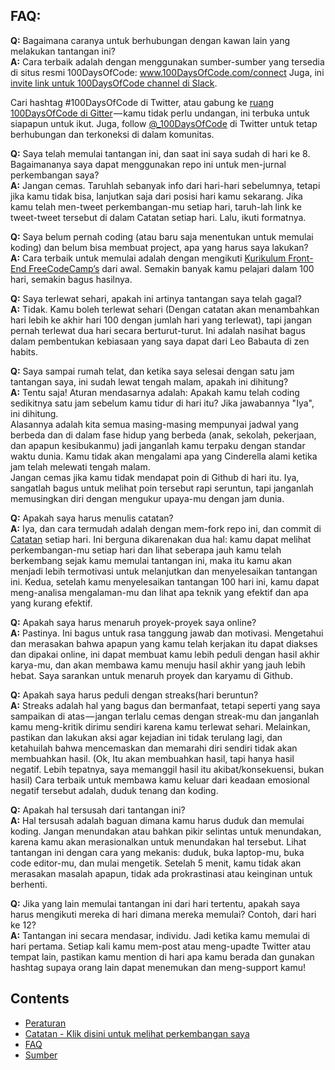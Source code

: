 ## FAQ:
  **Q:** Bagaimana caranya untuk berhubungan dengan kawan lain yang melakukan tantangan ini?  
  **A:** Cara terbaik adalah dengan menggunakan sumber-sumber yang tersedia di situs resmi 100DaysOfCode:
  www.100DaysOfCode.com/connect
  Juga, ini [invite link untuk 100DaysOfCode channel di Slack](https://join.slack.com/t/100xcode/shared_invite/zt-eivg7x1x-wgNPDh7ug_u4GcUwZNT8Zg).

  Cari hashtag #100DaysOfCode di Twitter, atau gabung ke [ruang 100DaysOfCode di Gitter](https://gitter.im/Kallaway/100DaysOfCode) — kamu tidak perlu undangan, ini terbuka untuk siapapun untuk ikut. Juga, follow [@_100DaysOfCode](https://twitter.com/_100DaysOfCode) di Twitter untuk tetap berhubungan dan terkoneksi di dalam komunitas.

  **Q:** Saya telah memulai tantangan ini, dan saat ini saya sudah di hari ke 8. Bagaimananya saya dapat menggunakan repo ini untuk men-jurnal perkembangan saya?  
  **A:** Jangan cemas. Taruhlah sebanyak info dari hari-hari sebelumnya, tetapi jika kamu tidak bisa, lanjutkan saja dari posisi hari kamu sekarang. Jika kamu telah men-tweet perkembangan-mu setiap hari, taruh-lah link ke tweet-tweet tersebut di dalam Catatan setiap hari. Lalu, ikuti formatnya.

  **Q:** Saya belum pernah coding (atau baru saja menentukan untuk memulai koding) dan belum bisa membuat project, apa yang harus saya lakukan?  
  **A:** Cara terbaik untuk memulai adalah dengan mengikuti [Kurikulum Front-End FreeCodeCamp’s](https://www.freecodecamp.com/) dari awal. Semakin banyak kamu pelajari dalam 100 hari, semakin bagus hasilnya.

  **Q:** Saya terlewat sehari, apakah ini artinya tantangan saya telah gagal?  
  **A:** Tidak. Kamu boleh terlewat sehari (Dengan catatan akan menambahkan hari lebih ke akhir hari 100 dengan jumlah hari yang terlewat), tapi jangan pernah terlewat dua hari secara berturut-turut. Ini adalah nasihat bagus dalam pembentukan kebiasaan yang saya dapat dari Leo Babauta di zen habits.  

  **Q:** Saya sampai rumah telat, dan ketika saya selesai dengan satu jam tantangan saya, ini sudah lewat tengah malam, apakah ini dihitung?  
  **A:** Tentu saja! Aturan mendasarnya adalah: Apakah kamu telah coding sedikitnya satu jam sebelum kamu tidur di hari itu? Jika jawabannya "Iya", ini dihitung.  
  Alasannya adalah kita semua masing-masing mempunyai jadwal yang berbeda dan di dalam fase hidup yang berbeda (anak, sekolah, pekerjaan, dan apapun kesibukanmu) jadi janganlah kamu terpaku dengan standar waktu dunia. Kamu tidak akan mengalami apa yang Cinderella alami ketika jam telah melewati tengah malam.  
  Jangan cemas jika kamu tidak mendapat poin di Github di hari itu. Iya, sangatlah bagus untuk melihat poin tersebut rapi seruntun, tapi janganlah memusingkan diri dengan mengukur upaya-mu dengan jam dunia.

  **Q:** Apakah saya harus menulis catatan?  
  **A:** Iya, dan cara termudah adalah dengan mem-fork repo ini, dan commit di [Catatan](log.md) setiap hari. Ini berguna dikarenakan dua hal: kamu dapat melihat perkembangan-mu setiap hari dan lihat seberapa jauh kamu telah berkembang sejak kamu memulai tantangan ini, maka itu kamu akan menjadi lebih termotivasi untuk melanjutkan dan menyelesaikan tantangan ini. Kedua, setelah kamu menyelesaikan tantangan 100 hari ini, kamu dapat meng-analisa mengalaman-mu dan lihat apa teknik yang efektif dan apa yang kurang efektif.

  **Q:** Apakah saya harus menaruh proyek-proyek saya online?  
  **A:** Pastinya. Ini bagus untuk rasa tanggung jawab dan motivasi. Mengetahui dan merasakan bahwa apapun yang kamu telah kerjakan itu dapat diakses dan dipakai online, ini dapat membuat kamu lebih peduli dengan hasil akhir karya-mu, dan akan membawa kamu menuju hasil akhir yang jauh lebih hebat. Saya sarankan untuk menaruh proyek dan karyamu di Github.

  **Q:** Apakah saya harus peduli dengan streaks(hari beruntun?  
  **A:** Streaks adalah hal yang bagus dan bermanfaat, tetapi seperti yang saya sampaikan di atas — jangan terlalu cemas dengan streak-mu dan janganlah kamu meng-kritik dirimu sendiri karena kamu terlewat sehari. Melainkan, pastikan dan lakukan aksi agar kejadian ini tidak terulang lagi, dan ketahuilah bahwa mencemaskan dan memarahi diri sendiri tidak akan membuahkan hasil. (Ok, Itu akan membuahkan hasil, tapi hanya hasil negatif. Lebih tepatnya, saya memanggil hasil itu akibat/konsekuensi, bukan hasil) Cara terbaik untuk membawa kamu keluar dari keadaan emosional negatif tersebut adalah, duduk tenang dan koding. 

  **Q:** Apakah hal tersusah dari tantangan ini?  
  **A:** Hal tersusah adalah baguan dimana kamu harus duduk dan memulai koding. Jangan menundakan atau bahkan pikir selintas untuk menundakan, karena kamu akan merasionalkan untuk menundakan hal tersebut. Lihat tantangan ini dengan cara yang mekanis: duduk, buka laptop-mu, buka code editor-mu, dan mulai mengetik. Setelah 5 menit, kamu tidak akan merasakan masalah apapun, tidak ada prokrastinasi atau keinginan untuk berhenti.  

  **Q:** Jika yang lain memulai tantangan ini dari hari tertentu, apakah saya harus mengikuti mereka di hari dimana mereka memulai? Contoh, dari hari ke 12?  
  **A:** Tantangan ini secara mendasar, individu. Jadi ketika kamu memulai di hari pertama. Setiap kali kamu mem-post atau meng-upadte Twitter atau tempat lain, pastikan kamu mention di hari apa kamu berada dan gunakan hashtag supaya orang lain dapat menemukan dan meng-support kamu!

## Contents
* [Peraturan](rules.md)
* [Catatan - Klik disini untuk melihat perkembangan saya](log.md)
* [FAQ](FAQ.md)
* [Sumber](resources.md)
